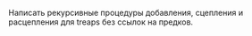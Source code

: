 Написать рекурсивные процедуры добавления, сцепления и расцепления для treaps
без ссылок на предков.
